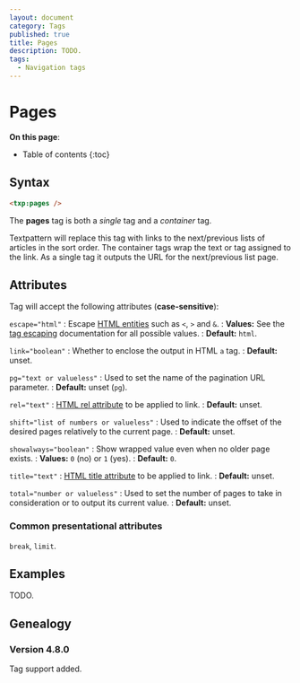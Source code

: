 ```yaml
---
layout: document
category: Tags
published: true
title: Pages
description: TODO.
tags:
  - Navigation tags
---
```


# Pages

**On this page**:

* Table of contents
{:toc}

## Syntax

~~~ html
<txp:pages />
~~~

The **pages** tag is both a *single* tag and a *container* tag.

Textpattern will replace this tag with links to the next/previous lists of articles in the sort order. The container tags wrap the text or tag assigned to the link. As a single tag it outputs the URL for the next/previous list page.

## Attributes

Tag will accept the following attributes (**case-sensitive**):

`escape="html"`
: Escape [HTML entities](https://developer.mozilla.org/en-US/docs/Glossary/Entity) such as `<`, `>` and `&`.
: **Values:** See the [tag escaping](/tags/tag-basics/tag-escaping) documentation for all possible values.
: **Default:** `html`.

`link="boolean"`
: Whether to enclose the output in HTML `a` tag.
: **Default:** unset.

`pg="text or valueless"`
: Used to set the name of the pagination URL parameter.
: **Default:** unset (`pg`).

`rel="text"`
: [HTML rel attribute](https://developer.mozilla.org/en-US/docs/Web/HTML/Attributes) to be applied to link.
: **Default:** unset.

`shift="list of numbers or valueless"`
: Used to indicate the offset of the desired pages relatively to the current page.
: **Default:** unset.

`showalways="boolean"`
: Show wrapped value even when no older page exists.
: **Values:** `0` (no) or `1` (yes).
: **Default:** `0`.

`title="text"`
: [HTML title attribute](https://developer.mozilla.org/en-US/docs/Web/HTML/Global_attributes#title) to be applied to link.
: **Default:** unset.

`total="number or valueless"`
: Used to set the number of pages to take in consideration or to output its current value.
: **Default:** unset.

### Common presentational attributes

`break`, `limit`.

## Examples

TODO.

## Genealogy

### Version 4.8.0

Tag support added.
